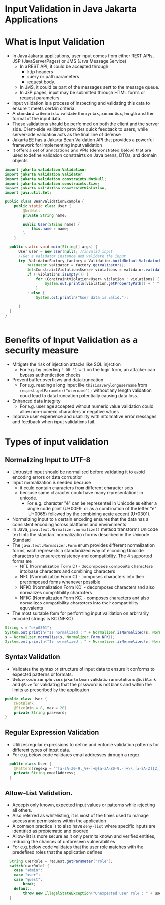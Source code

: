 # Input Validation in Java Jakarta Applications

# What is Input Validation

* In Java Jakarta applications, user input comes from either REST APIs, JSP (JavaServerPages) 
or JMS (Java Message Service) 
  * In a REST API, it could be accepted through 
    * http headers
    * query or path parameters 
    * request body. 
  * In JMS, it could be part of the messages sent to the message queue. 
  * In JSP pages, input may be submitted through HTML forms or request parameters
* Input validation is a process of inspecting and validating this data to ensure it meets certain criteria.
* A standard criteria is to validate the syntax, semantics, length and the format of the input data.
* These validations should be performed on both the client and the server side. Client-side validation provides quick 
feedback to users, while server-side validation acts as the final line of defense
* Jakarta EE has a Jakarta Bean Validation API that provides a powerful framework for implementing input validation
* It offers a set of annotations and APIs (demonstrated below) that are used to define validation constraints on Java beans, DTOs, and domain objects.
```java
import jakarta.validation.Validation;
import jakarta.validation.Validator;
import jakarta.validation.constraints.NotNull;
import jakarta.validation.constraints.Size;
import jakarta.validation.ConstraintViolation;
import java.util.Set;

public class BeanValidationExample {
    public static class User {
        @NotNull 
        private String name;

        public User(String name) {
            this.name = name;
        }
    }

  public static void main(String[] args) {
      User user = new User(null); //invalid input
      //Get a validator instance and validate the input
      try (ValidatorFactory factory = Validation.buildDefaultValidatorFactory()) {
          Validator validator = factory.getValidator();
          Set<ConstraintViolation<User>> violations = validator.validate(user);
          if (!violations.isEmpty()) {
              for (ConstraintViolation<User> violation : violations) {
                  System.out.println(violation.getPropertyPath() + " " + violation.getMessage());
              }
          } else {
              System.out.println("User data is valid.");
          }
      }
  }
}  
  

```

# Benefits of Input Validation as a security measure

* Mitigate the risk of injection attacks like SQL injection  
  * For e.g. by inserting `' OR '1'='1` on the login form, an attacker can bypass authentication checks
* Prevent buffer overflows and data truncation 
  * For e.g. reading a long input like `thisisaverylongusername` from `request.getParameter("username");` without any length 
  validation could lead to data truncation potentially causing data loss.
* Enhanced data integrity 
  * For e.g. user age accepted without numeric value validation could allow non-numeric characters or negative values  
* Improve user experience and usability with informative error messages and feedback when input validations fail.

# Types of input validation
## Normalizing Input to UTF-8 
* Untrusted input should be normalized before validating it to avoid encoding errors or data corruption
* Input normalization is needed because
  * it could contain characters from different character sets 
  * because same character could have many representations in unicode. 
    * For e.g. character "é" can be represented in Unicode as either a single code point (U+00E9) or 
    as a combination of the letter "e" (U+0065) followed by the combining acute accent (U+0301).
* Normalizing input to a certain encoding ensures that the data has a consistent encoding across platforms and environments
* In Java, `java.text.Normalizer.normalize()` method transforms Unicode text into the standard normalization forms 
described in the Unicode Standard
* The `java.text.Normalizer.Form` enum provides different normalization forms, each represents a standardized way of encoding 
Unicode characters to ensure consistency and compatibility. The 4 supported forms are
  * NFD (Normalization Form D) - decomposes composite characters into base characters and combining characters
  * NFC (Normalization Form C) - composes characters into their precomposed forms whenever possible
  * NFKD (Normalization Form KD) - decomposes characters and also normalizes compatibility characters
  * NFKC (Normalization Form KC) - composes characters and also normalizes compatibility characters into their compatibility equivalents
* The most suitable form for performing input validation on arbitrarily encoded strings is KC (NFKC)
```java
String s = "e\u0301";
System.out.println("Is normalized : " + Normalizer.isNormalized(s, Normalizer.Form.NFKC));
s = Normalizer.normalize(s, Normalizer.Form.NFKC);
System.out.println("Is normalized : " + Normalizer.isNormalized(s, Normalizer.Form.NFKC));
```

## Syntax Validation
* Validates the syntax or structure of input data to ensure it conforms to expected patterns or formats.
* Below code sample uses jakarta bean validation annotations `@NotBlank` and `@Size` for validating
that the password is not blank and within the limits as prescribed by the application
```java
public class User {
    @NotBlank
    @Size(min = 8, max = 20)
    private String password;
}

```

## Regular Expression Validation
* Utilizes regular expressions to define and enforce validation patterns for different types of input data.
* For e.g. below code validates email addresses through a regex
```java
  public class User {
    @Pattern(regexp = "^[a-zA-Z0-9._%+-]+@[a-zA-Z0-9.-]+\\.[a-zA-Z]{2,}$")
    private String emailAddress;
  }  
```

## Allow-List Validation.
* Accepts only known, expected input values or patterns while rejecting all others.
* Also referred as whitelisting, it is most of the times used to manage access and permissions within the application
* A common practice is to also have `deny-list` where specific inputs are identified as problematic and blocked
* Allow-list is more secure as it only permits known and verified entities, reducing the chances of unforeseen vulnerabilities
* For e.g. below code validates that the user role matches with the predefined roles that the application defines
```java
  String userRole = request.getParameter("role");
  switch(userRole) {
    case "admin":
    case "user":
    case "guest":
        break;
    default:
        throw new IllegalStateException("Unexpected user role : " + userRole);      
  }
```